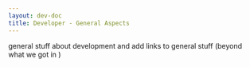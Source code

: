 ```yaml
---
layout: dev-doc
title: Developer - General Aspects
---
```


general stuff about development and add links to general stuff (beyond what we got in )